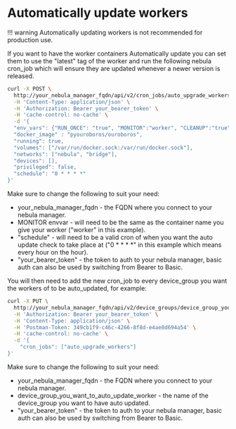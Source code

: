 # Automatically update workers

!!! warning
    Automatically updating workers is not recommended for production use.

If you want to have the worker containers Automatically update you can set them to use the "latest" tag of the worker and run the following nebula cron_job which will ensure they are updated whenever a newer version is released.

```bash
curl -X POST \
  http://your_nebula_manager_fqdn/api/v2/cron_jobs/auto_upgrade_workers \
  -H 'Content-Type: application/json' \
  -H 'Authorization: Bearer your_bearer_token' \
  -H 'cache-control: no-cache' \
  -d '{
  "env_vars": {"RUN_ONCE": "true", "MONITOR":"worker", "CLEANUP":"true"},
  "docker_image" : "pyouroboros/ouroboros",
  "running": true,
  "volumes": ["/var/run/docker.sock:/var/run/docker.sock"],
  "networks": ["nebula", "bridge"],
  "devices": [],
  "privileged": false,
  "schedule": "0 * * * *"
}'
```

Make sure to change the following to suit your need:

* your_nebula_manager_fqdn - the FQDN where you connect to your nebula manager.
* MONITOR envvar - will need to be the same as the container name you give your worker ("worker" in this example).
* "schedule" - will need to be a valid cron of when you want the auto update check to take place at ("0 * * * *" in this example which means every hour on the hour).
* "your_bearer_token" - the token to auth to your nebula manager, basic auth can also be used by switching from Bearer to Basic.

You will then need to add the new cron_job to every device_group you want the workers of to be auto_updated, for example:

```bash
curl -X PUT \
  http://your_nebula_manager_fqdn/api/v2/device_groups/device_group_you_want_to_auto_update_worker/update \
  -H 'Authorization: Bearer your_bearer_token' \
  -H 'Content-Type: application/json' \
  -H 'Postman-Token: 349cb1f9-c46c-4266-8f8d-e4ae8d694a54' \
  -H 'cache-control: no-cache' \
  -d '{
    "cron_jobs": ["auto_upgrade_workers"]
}'
```

Make sure to change the following to suit your need:

* your_nebula_manager_fqdn - the FQDN where you connect to your nebula manager.
* device_group_you_want_to_auto_update_worker - the name of the device_group you want to have auto updated.
* "your_bearer_token" - the token to auth to your nebula manager, basic auth can also be used by switching from Bearer to Basic.
